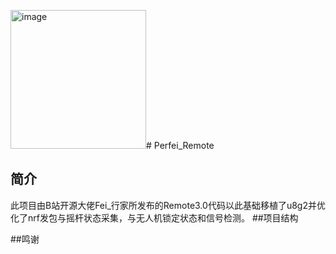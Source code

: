 <img width="217" height="222" alt="image" src="https://github.com/user-attachments/assets/0a7c7d2f-3fb9-4ba7-865e-2317fb95ebfb" /># Perfei_Remote
## 简介
此项目由B站开源大佬Fei_行家所发布的Remote3.0代码以此基础移植了u8g2并优化了nrf发包与摇杆状态采集，与无人机锁定状态和信号检测。
##项目结构

##鸣谢
